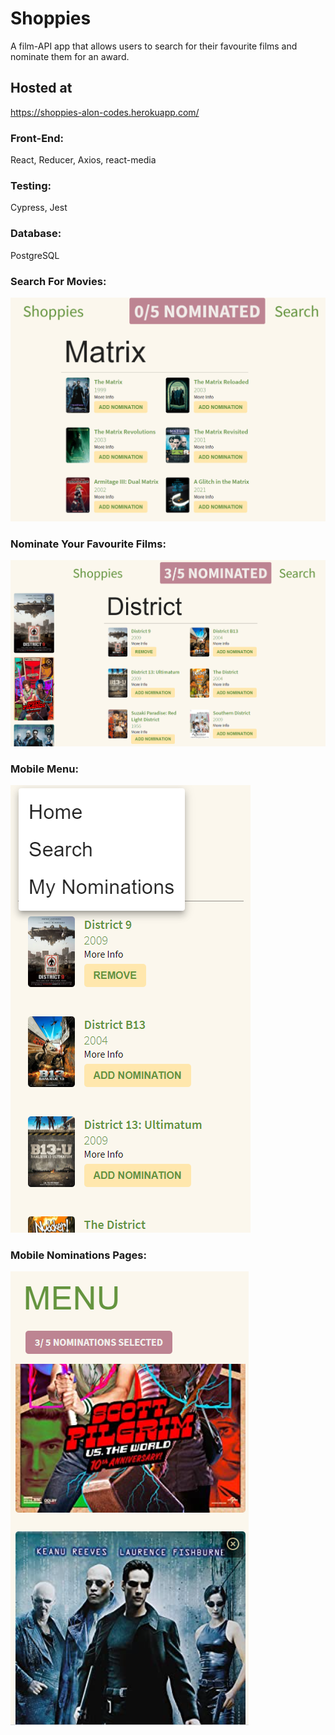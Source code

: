 # Shoppies
A film-API app that allows users to search for their favourite films and nominate them for an award.

## Hosted at
https://shoppies-alon-codes.herokuapp.com/

### Front-End: 
React, Reducer, Axios, react-media
### Testing: 
Cypress, Jest
### Database: 
PostgreSQL

### Search For Movies: 
!["Search For Movies"](https://github.com/RodoMark/shoppies/blob/main/public/images/SearchMovie.PNG?raw=true)

### Nominate Your Favourite Films: 
!["Nominate Your Favourite Films"](https://github.com/RodoMark/shoppies/blob/main/public/images/AddNominations.PNG?raw=true)

### Mobile Menu: 
!["Mobile Menu"](https://github.com/RodoMark/shoppies/blob/main/public/images/MobileMenu.PNG?raw=true)

### Mobile Nominations Pages: 
!["Mobile Nominations Page"](https://github.com/RodoMark/shoppies/blob/main/public/images/MobileNominations.PNG?raw=true)
